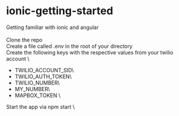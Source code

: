 # ionic-getting-started
Getting familiar with ionic and angular \
\
Clone the repo \
Create a file called .env in the root of your directory \
Create the following keys with the respective values from your twilio account \
- TWILIO_ACCOUNT_SID\
- TWILIO_AUTH_TOKEN\
- TWILIO_NUMBER\
- MY_NUMBER\
- MAPBOX_TOKEN \

Start the app via npm start \
